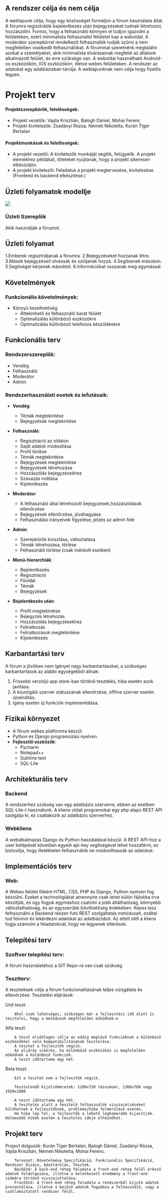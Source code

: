 ## **A rendszer célja és nem célja**

A weblapunk célja, hogy egy közösséget formáljon a fórum használata által. A fórumra regisztrálók bejelentkezés után bejegyzéseket tudnak létrehozni, hozzászólni. Fontos, hogy a felhasználó könnyen el tudjon igazodni a felületeken, ezért minimalista felhasználói felületet kap a weboldal. A moderátor szerepkörrel rendelkező felhasználók tudják szűrni a nem megfelelően viselkedő felhasználókat. A fórummal szeretnénk megtalálni azokat a személyeket, akik minimalista elvárásainak megfelel az általunk alkalmazott felület, és erre szüksége van. A weboldal használható Android-os eszközökön, IOS eszközökön, illetve webes felületeken. A rendszer az adatokat egy adatbázisban tárolja.
A weblapunknak nem célja hogy fizetős legyen.

# Projekt terv

#### **Projektszerepkörök, felelősségek:**

- Projekt vezetők: Vajda Krisztián, Balogh Dániel, Mohai Ferenc
- Projekt kivitelezők: Zsadányi Rózsa, Németi Nikoletta, Kurán Tiger Bertalan

#### **Projektmunkások és felelősségek:**
- A projekt vezetői: A kivitelezők munkáját segítik, felügyelik. A projekt elemekhez példákat, ötleteket nyújtanak, hogy a projekt sikeresen elkészüljön.
- A projekt kivitelezői: Feladatuk a projekt megtervezése, kivitelezése. (Frontend és backend elkészitése.)

## **Üzleti folyamatok modellje**

![](Képernyőtervek/Use-Case.png)

### Üzleti Szereplők

Akik használják a fórumot.

## **Üzleti folyamat**
1.Emberek regisztráljanak a fórumra.
2.Bejegyzéseket hozzanak létre.
3.Mások bejegyzéseit olvassák és szóljanak hozzá.
4.Segítsenek másokon.
5.Segítséget kérjenek másoktól.
6.Információkat osszanak meg egymással.

## **Követelmények**

### **Funkcionális követelmények:**
  - Könnyű kezelhetőség
	- Áttekinhető és felhasználó barát felület
	- Optimalizálás különböző eszközökre
	- Optimalizálás különböző telefonos készülékekre

## **Funkcionális terv**

### Rendszerszereplők:
- Vendég
- Felhasználó
- Moderátor
- Admin

### Rendszerhasználati esetek és lefutásaik:
- **Vendég**:
	- Témák megtekintése
	- Bejegyzések megtekintése

- **Felhasználó**:
	- Regisztráció az oldalon
	- Saját adatok módosítása
	- Profil törlése
	- Témák megtekintése
	- Bejegyzések megtekintése
	- Bejegyzések létrehozása
	- Hozzászólás bejegyzésekhez
	- Szavazás indítása
	- Kijelentkezés
	
- **Moderátor**:
	- A felhasználó által létrehozott bejegyzések,hozzászólások ellenőrzése
	- Bejegyzések ellenőrzése, jóváhagyása
	- Felhasználási irányelvek figyelése, jelzés az admin felé

- **Admin**:
	- Szerepkörök kiosztása, változtatása
	- Témák létrehozása, törlése
	- Felhasználó törlése (csak indokolt esetben)
	
- **Menü-hierarchiák**:
	- Bejelentkezés
	- Regisztráció
	- Főoldal
	- Témák
	- Bejegyzések
	
- **Bejelentkezés után**:
	- Profil megtekintése
	- Bejegyzés létrehozás
	- Hozzászólás bejegyzésekhez
	- Feliratkozás
	- Feliratkozások megtekintése
	- Kijelentkezés


## **Karbantartási terv**
A fórum a jövőben nem igényel nagy karbantartásokat, a szükséges karbantartások az 
alábbi egységekből állnak:

1. Frissebb verziójú app store-ban történő tesztelés, hiba esetén azok javítása.
2. A kiszolgáló szerver státuszának ellenőrzése, offline szerver esetén újraindítás.
3. Igény esetén új funkciók implementálása.

## **Fizikai környezet**

- A fórum webes platformra készül.
- Python és Django programozási nyelven.
- **Fejlesztői eszközök**:
	- Pycharm
	- Notepad++
	- Sublime text
	- SQL-Lite 

## Architekturális terv

### Backend

A rendszerhez szükség van egy adatbázis szerverre,
ebben az esetben SQL-Lite-t használunk.
A kliens oldali programokat egy php alapú REST API szolgálja ki,
ez csatlakozik az adatbázis szerverhez.

### Webkliens

A webalkalmazás Django és Python haszálatával készül.
A REST API-hoz a user belépését követően egyedi api-key segítségével
lehet hozzáférni, ez biztosítja, hogy illetéktelen felhasználók ne
módosíthassák az adatokat.

## Implementációs terv

### Web:

A Webes felület főként HTML, CSS, PHP és Django, Python nyelven fog készülni.
Ezeket a technológiákat amennyire csak lehet külön fájlokba írva készítjük, és úgy fogjuk egymáshoz csatolni a jobb átláthatóság, könnyebb változtathatóság, és az egyszerűbb bővíthetőség érdekében. Képes lesz felhasználni a Backend részen futó REST szolgáltatás metódusait, ezáltal tud felvinni és lekérdezni adatokat az adatbázisból. Az eltelt időt a kliens fogja számolni a feladatoknál, hogy ne legyenek eltérések.

## **Telepítési terv**

### **Szoftver telepítési terv:**

A fórum használatához a GIT Repo-ra van csak szükség.

### **Tesztterv:**

A tesztelések célja a fórum funkcionalitásának teljes vizsgálata és ellenőrzése.
Tesztelési eljárások:

Unit teszt:

		Ahol csak lehetséges, szükséges már a fejlesztési idő alatt is tesztelni, hogy a metódusok megfelelően működnek-e
		
Alfa teszt:

		A teszt elsődleges célja az eddig meglévő funkcióknak a különböző eszközökkel való kompatibilitásának tesztelése. 
		A tesztet a fejlesztők végzik.
		Az eljárás sikeres, ha különböző eszközökön is megfelelően működnek a különböző funkciók. 
		A teszt időtartama egy hét.
		
Beta teszt:

		Ezt a tesztet nem a fejlesztők végzik.
		
		Tesztelendő kijelzőméretek: 1280x720 (minimum), 1366x768 vagy 1920x1080

		A teszt időtartama egy hét. 
		A tesztelés alatt a tesztelő felhasználók visszajelzéseket küldhetnek a fejlesztőknek, probléma/hiba felmerülése esetén.
		Ha hiba lép fel, a fejlesztők a lehető leghamarabb kijavítják. Halmozódó hibák esetén a tesztelés ideje elhúzódhat.

## **Projekt terv**

Project dolgozók: Kurán Tiger Bertalan, Balogh Dániel, Zsadányi Rózsa, Vajda Krisztián, Németi Nikoletta, Mohai Ferenc.

		Tervezet: Követelmény Specifikáció, Funkcionális Specifikáció, Rendszer Dizájn, Adattárolás, Tesztek.
		BackEnd: A back-end réteg feladata a front-end réteg felől érkező adatok feldolgozása, illetve a keletkezett eredmény a front-end számára történő visszajuttatása.
		FrontEnd: A front-end réteg feladata a rendszerből kijutó adatok prezentálása, illetve a bejövő adatok fogadása a felhasználó, vagy a csatlakoztatott rendszer felől.
